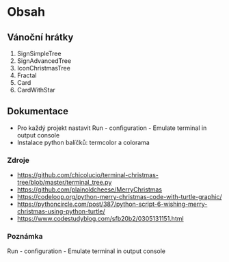 # Obsah 
## Vánoční hrátky

1. SignSimpleTree
2. SignAdvancedTree
3. IconChristmasTree
4. Fractal
5. Card
6. CardWithStar

## Dokumentace
* Pro každý projekt nastavit Run - configuration - Emulate terminal in output console
* Instalace python balíčků: termcolor a colorama




### Zdroje
* https://github.com/chicolucio/terminal-christmas-tree/blob/master/terminal_tree.py
* https://github.com/plainoldcheese/MerryChristmas
* https://codeloop.org/python-merry-christmas-code-with-turtle-graphic/
* https://pythoncircle.com/post/387/python-script-6-wishing-merry-christmas-using-python-turtle/
* https://www.codestudyblog.com/sfb20b2/0305131151.html

### Poznámka
Run - configuration - Emulate terminal in output console
